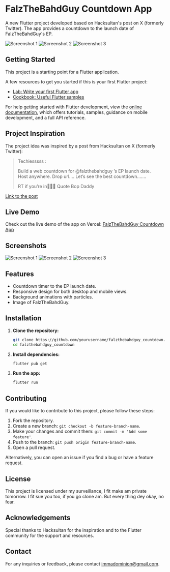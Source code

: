 # FalzTheBahdGuy Countdown App

A new Flutter project developed based on Hacksultan's post on X (formerly Twitter). The app provides a countdown to the launch date of FalzTheBahdGuy's EP.

![Screenshot 1](img1.png)
![Screenshot 2](img2.png)
![Screenshot 3](img3.png)

## Getting Started

This project is a starting point for a Flutter application.

A few resources to get you started if this is your first Flutter project:

- [Lab: Write your first Flutter app](https://docs.flutter.dev/get-started/codelab)
- [Cookbook: Useful Flutter samples](https://docs.flutter.dev/cookbook)

For help getting started with Flutter development, view the
[online documentation](https://docs.flutter.dev/), which offers tutorials,
samples, guidance on mobile development, and a full API reference.

## Project Inspiration

The project idea was inspired by a post from Hacksultan on X (formerly Twitter):

> Techiesssss :
>
> Build a web countdown for
> @falzthebahdguy
> ’s EP launch date.  
> Host anywhere. Drop url…. Let’s see the best countdown…….
>
> RT if you’re in🤝🤝🤝
> Quote
> Bop Daddy

[Link to the post](https://x.com/hackSultan/status/1796288974043873418)

## Live Demo

Check out the live demo of the app on Vercel: [FalzTheBahdGuy Countdown App](https://beforedfeast-7ahmfpvzc-nwakanma-dominion-chinonsos-projects.vercel.app)

## Screenshots

![Screenshot 1](img1.png)
![Screenshot 2](img2.png)
![Screenshot 3](img3.png)

## Features

- Countdown timer to the EP launch date.
- Responsive design for both desktop and mobile views.
- Background animations with particles.
- Image of FalzTheBahdGuy.

## Installation

1. **Clone the repository:**

   ```bash
   git clone https://github.com/yourusername/falzthebahdguy_countdown.git
   cd falzthebahdguy_countdown

   ```

2. **Install dependencies:**

   ```bash
   flutter pub get

   ```

3. **Run the app:**
   ```bash
   flutter run
   ```

## Contributing

If you would like to contribute to this project, please follow these steps:

1. Fork the repository.
2. Create a new branch: `git checkout -b feature-branch-name`.
3. Make your changes and commit them: `git commit -m 'Add some feature'`.
4. Push to the branch: `git push origin feature-branch-name`.
5. Open a pull request.

Alternatively, you can open an issue if you find a bug or have a feature request.

## License

This project is licensed under my surveillance, I fit make am private tomorrow. I fit sue you too, if you go clone am. But every thing dey okay, no fear.

## Acknowledgements

Special thanks to Hacksultan for the inspiration and to the Flutter community for the support and resources.

## Contact

For any inquiries or feedback, please contact [immadominion@gmail.com](mailto:your-email@example.com).
